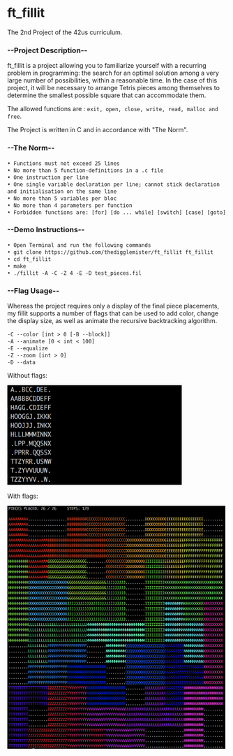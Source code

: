 # ft_fillit
The 2nd Project of the 42us curriculum.

### --Project Description--

ft_fillit is a project allowing you to familiarize yourself with a recurring problem in programming: the search for an optimal solution among a very large number of possibilities, within a reasonable time. In the case of this project, it will be necessary to arrange Tetris pieces among themselves to determine the smallest possible square that can accommodate them.

The allowed functions are : ```exit, open, close, write, read, malloc and free```.

The Project is written in C and in accordance with "The Norm".

### --The Norm--

```
• Functions must not exceed 25 lines
• No more than 5 function-definitions in a .c file
• One instruction per line
• One single variable declaration per line; cannot stick declaration and initialisation on the same line
• No more than 5 variables per bloc
• No more than 4 parameters per function
• Forbidden functions are: [for] [do ... while] [switch] [case] [goto]
```

### --Demo Instructions--

```
• Open Terminal and run the following commands
• git clone https://github.com/thedigglemister/ft_fillit ft_fillit
• cd ft_fillit
• make
• ./fillit -A -C -Z 4 -E -D test_pieces.fil
```
### --Flag Usage--

Whereas the project requires only a display of the final piece placements, my fillit supports a number of flags that can be used to add color, change the display size, as well as animate the recursive backtracking algorithm.

    -C --color [int > 0 [-B --block]]
    -A --animate [0 < int < 100]
    -E --equalize
    -Z --zoom [int > 0]
    -D --data
    
Without flags:

<img src="/images/without_flags.png" width="400">

With flags:

<img src="/images/with_flags.png" width="500">
